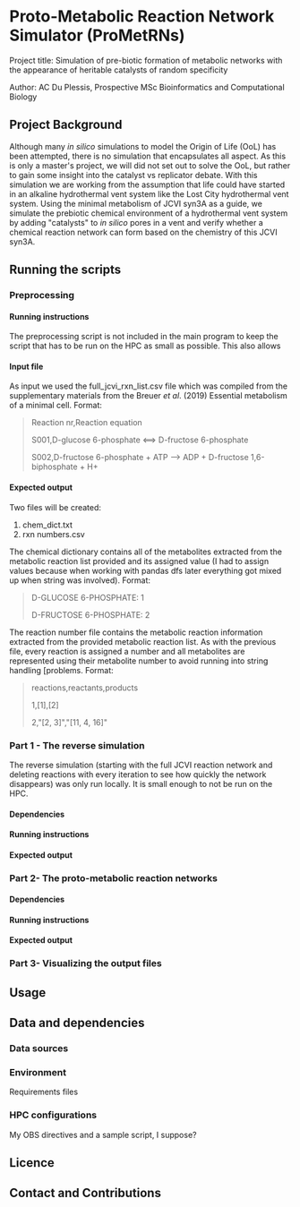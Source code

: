 # Proto-Metabolic Reaction Network Simulator (ProMetRNs)

Project title: Simulation of pre-biotic formation of metabolic networks with the appearance of heritable catalysts of random specificity

Author: AC Du Plessis, Prospective MSc Bioinformatics and Computational Biology

## Project Background
Although many _in silico_ simulations to model the Origin of Life (OoL) has been attempted, there is no simulation that encapsulates all aspect. As this is only a master's project, we will did not set out to solve the OoL, but rather to gain some insight into the catalyst vs replicator debate. With this simulation we are working from the assumption that life could have started in an alkaline hydrothermal vent system like the Lost City hydrothermal vent system. Using the minimal metabolism of JCVI syn3A as a guide, we simulate the prebiotic chemical environment of a hydrothermal vent system by adding "catalysts" to _in silico_ pores in a vent and verify whether a chemical reaction network can form based on the chemistry of this JCVI syn3A.  

## Running the scripts

### Preprocessing

#### Running instructions
The preprocessing script is not included in the main program to keep the script that has to be run on the HPC as small as possible. This also allows

#### Input file
As input we used the full_jcvi_rxn_list.csv file which was compiled from the supplementary materials from the Breuer _et al_. (2019) Essential metabolism of a minimal cell. 
Format:
> Reaction nr,Reaction equation
>
> S001,D-glucose 6-phosphate <==> D-fructose 6-phosphate
> 
> S002,D-fructose 6-phosphate + ATP --> ADP + D-fructose 1,6-biphosphate + H+

#### Expected output
Two files will be created: 
1. chem_dict.txt
2. rxn numbers.csv

The chemical dictionary contains all of the metabolites extracted from the metabolic reaction list provided and its assigned value (I had to assign values because when working with pandas dfs later everything got mixed up when string was involved).
Format: 
> D-GLUCOSE 6-PHOSPHATE: 1
>
> D-FRUCTOSE 6-PHOSPHATE: 2 

The reaction number file contains the metabolic reaction information extracted from the provided metabolic reaction list. As with the previous file, every reaction is assigned a number and all metabolites are represented using their metabolite number to avoid running into string handling [problems. 
Format:
> reactions,reactants,products
>
> 1,[1],[2]
>
> 2,"[2, 3]","[11, 4, 16]"

### Part 1 - The reverse simulation
The reverse simulation (starting with the full JCVI reaction network and deleting reactions with every iteration to see how quickly the network disappears) was only run locally. It is small enough to not be run on the HPC. 
#### Dependencies

#### Running instructions

#### Expected output

### Part 2- The proto-metabolic reaction networks

#### Dependencies

#### Running instructions

#### Expected output

### Part 3- Visualizing the output files


## Usage

## Data and dependencies

### Data sources

### Environment
Requirements files

### HPC configurations
My OBS directives and a sample script, I suppose?

## Licence

## Contact and Contributions

